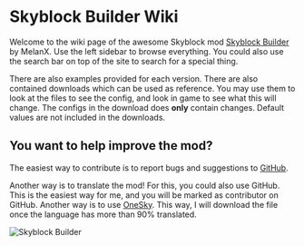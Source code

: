 # Skyblock Builder Wiki

Welcome to the wiki page of the awesome Skyblock mod 
[Skyblock Builder](https://www.curseforge.com/minecraft/mc-mods/skyblock-builder) by MelanX. Use the left sidebar to 
browse everything. You could also use the search bar on top of the site to search for a special thing.

There are also examples provided for each version. There are also contained downloads which can be used as reference.
You may use them to look at the files to see the config, and look in game to see what this will change. The configs in
the download does **only** contain changes. Default values are not included in the downloads.

## You want to help improve the mod?

The easiest way to contribute is to report bugs and suggestions to [GitHub](https://github.com/MelanX/SkyblockBuilder).

Another way is to translate the mod! For this, you could also use GitHub. This is the easiest way for me, and you will 
be marked as contributor on GitHub. Another way is to use [OneSky](https://oss5m9q.oneskyapp.com/admin/project/dashboard/project/177200).
This way, I will download the file once the language has more than 90% translated.

![Skyblock Builder](https://www.bisecthosting.com/images/CF/Skyblock_Builder/BH_SB_Header.png)
